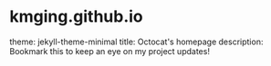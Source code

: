 # kmging.github.io
theme: jekyll-theme-minimal
title: Octocat's homepage
description: Bookmark this to keep an eye on my project updates!
